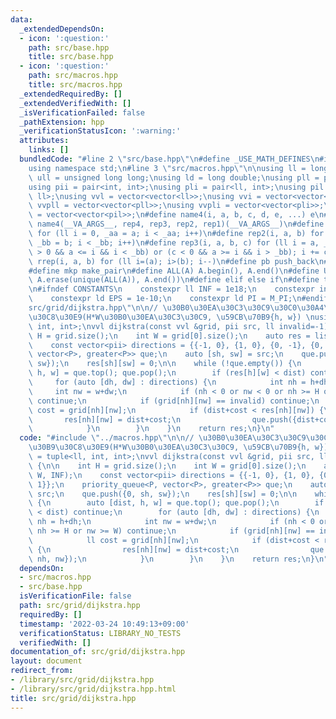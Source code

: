 ```yaml
---
data:
  _extendedDependsOn:
  - icon: ':question:'
    path: src/base.hpp
    title: src/base.hpp
  - icon: ':question:'
    path: src/macros.hpp
    title: src/macros.hpp
  _extendedRequiredBy: []
  _extendedVerifiedWith: []
  _isVerificationFailed: false
  _pathExtension: hpp
  _verificationStatusIcon: ':warning:'
  attributes:
    links: []
  bundledCode: "#line 2 \"src/base.hpp\"\n#define _USE_MATH_DEFINES\n#include <bits/stdc++.h>\n\
    using namespace std;\n#line 3 \"src/macros.hpp\"\n\nusing ll = long long;\nusing\
    \ ull = unsigned long long;\nusing ld = long double;\nusing pll = pair<ll, ll>;\n\
    using pii = pair<int, int>;\nusing pli = pair<ll, int>;\nusing pil = pair<int,\
    \ ll>;\nusing vvl = vector<vector<ll>>;\nusing vvi = vector<vector<int>>;\nusing\
    \ vvpll = vector<vector<pll>>;\nusing vvpli = vector<vector<pli>>;\nusing vvpil\
    \ = vector<vector<pil>>;\n#define name4(i, a, b, c, d, e, ...) e\n#define rep(...)\
    \ name4(__VA_ARGS__, rep4, rep3, rep2, rep1)(__VA_ARGS__)\n#define rep1(i, a)\
    \ for (ll i = 0, _aa = a; i < _aa; i++)\n#define rep2(i, a, b) for (ll i = a,\
    \ _bb = b; i < _bb; i++)\n#define rep3(i, a, b, c) for (ll i = a, _bb = b; (c\
    \ > 0 && a <= i && i < _bb) or (c < 0 && a >= i && i > _bb); i += c)\n#define\
    \ rrep(i, a, b) for (ll i=(a); i>(b); i--)\n#define pb push_back\n#define eb emplace_back\n\
    #define mkp make_pair\n#define ALL(A) A.begin(), A.end()\n#define UNIQUE(A) sort(ALL(A)),\
    \ A.erase(unique(ALL(A)), A.end())\n#define elif else if\n#define tostr to_string\n\
    \n#ifndef CONSTANTS\n    constexpr ll INF = 1e18;\n    constexpr int MOD = 1000000007;\n\
    \    constexpr ld EPS = 1e-10;\n    constexpr ld PI = M_PI;\n#endif\n#line 2 \"\
    src/grid/dijkstra.hpp\"\n\n// \u30B0\u30EA\u30C3\u30C9\u30C0\u30A4\u30AF\u30B9\
    \u30C8\u30E9(H*W\u30B0\u30EA\u30C3\u30C9, \u59CB\u70B9{h, w}) \nusing P = tuple<ll,\
    \ int, int>;\nvvl dijkstra(const vvl &grid, pii src, ll invalid=-1) {\n\n    int\
    \ H = grid.size();\n    int W = grid[0].size();\n    auto res = list2d(H, W, INF);\n\
    \    const vector<pii> directions = {{-1, 0}, {1, 0}, {0, -1}, {0, 1}};\n    priority_queue<P,\
    \ vector<P>, greater<P>> que;\n    auto [sh, sw] = src;\n    que.push({0, sh,\
    \ sw});\n    res[sh][sw] = 0;\n\n    while (!que.empty()) {\n        auto [dist,\
    \ h, w] = que.top(); que.pop();\n        if (res[h][w] < dist) continue;\n   \
    \     for (auto [dh, dw] : directions) {\n            int nh = h+dh;\n       \
    \     int nw = w+dw;\n            if (nh < 0 or nw < 0 or nh >= H or nw >= W)\
    \ continue;\n            if (grid[nh][nw] == invalid) continue;\n            ll\
    \ cost = grid[nh][nw];\n            if (dist+cost < res[nh][nw]) {\n         \
    \       res[nh][nw] = dist+cost;\n                que.push({dist+cost, nh, nw});\n\
    \            }\n        }\n    }\n    return res;\n}\n"
  code: "#include \"../macros.hpp\"\n\n// \u30B0\u30EA\u30C3\u30C9\u30C0\u30A4\u30AF\
    \u30B9\u30C8\u30E9(H*W\u30B0\u30EA\u30C3\u30C9, \u59CB\u70B9{h, w}) \nusing P\
    \ = tuple<ll, int, int>;\nvvl dijkstra(const vvl &grid, pii src, ll invalid=-1)\
    \ {\n\n    int H = grid.size();\n    int W = grid[0].size();\n    auto res = list2d(H,\
    \ W, INF);\n    const vector<pii> directions = {{-1, 0}, {1, 0}, {0, -1}, {0,\
    \ 1}};\n    priority_queue<P, vector<P>, greater<P>> que;\n    auto [sh, sw] =\
    \ src;\n    que.push({0, sh, sw});\n    res[sh][sw] = 0;\n\n    while (!que.empty())\
    \ {\n        auto [dist, h, w] = que.top(); que.pop();\n        if (res[h][w]\
    \ < dist) continue;\n        for (auto [dh, dw] : directions) {\n            int\
    \ nh = h+dh;\n            int nw = w+dw;\n            if (nh < 0 or nw < 0 or\
    \ nh >= H or nw >= W) continue;\n            if (grid[nh][nw] == invalid) continue;\n\
    \            ll cost = grid[nh][nw];\n            if (dist+cost < res[nh][nw])\
    \ {\n                res[nh][nw] = dist+cost;\n                que.push({dist+cost,\
    \ nh, nw});\n            }\n        }\n    }\n    return res;\n}\n"
  dependsOn:
  - src/macros.hpp
  - src/base.hpp
  isVerificationFile: false
  path: src/grid/dijkstra.hpp
  requiredBy: []
  timestamp: '2022-03-24 10:49:13+09:00'
  verificationStatus: LIBRARY_NO_TESTS
  verifiedWith: []
documentation_of: src/grid/dijkstra.hpp
layout: document
redirect_from:
- /library/src/grid/dijkstra.hpp
- /library/src/grid/dijkstra.hpp.html
title: src/grid/dijkstra.hpp
---
```

